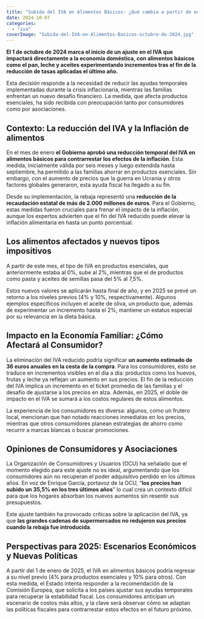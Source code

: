 ```yaml
---
title: "Subida del IVA en Alimentos Básicos: ¿Qué cambia a partir de octubre de 2024?"
date: 2024-10-07
categories: 
  - "iva"
coverImage: "Subida-del-IVA-en-Alimentos-Basicos-octubre-de-2024.jpg"
---
```


**El 1 de octubre de 2024 marca el inicio de un ajuste en el IVA que impactará directamente a la economía doméstica, con alimentos básicos como el pan, leche y aceites experimentando incrementos tras el fin de la reducción de tasas aplicadas el último año.**

Esta decisión responde a la necesidad de reducir las ayudas temporales implementadas durante la crisis inflacionaria, mientras las familias enfrentan un nuevo desafío financiero. La medida, que afecta productos esenciales, ha sido recibida con preocupación tanto por consumidores como por asociaciones.

## Contexto: La reducción del IVA y la Inflación de alimentos

En el mes de enero **el Gobierno aprobó una reducción temporal del IVA en alimentos básicos para contrarrestar los efectos de la inflación**. Esta medida, inicialmente válida por seis meses y luego extendida hasta septiembre, ha permitido a las familias ahorrar en productos esenciales. Sin embargo, con el aumento de precios que la guerra en Ucrania y otros factores globales generaron, esta ayuda fiscal ha llegado a su fin.

Desde su implementación, la rebaja representó una **reducción de la recaudación estatal de más de 2.000 millones de euros**. Para el Gobierno, estas medidas fueron cruciales para frenar el impacto de la inflación, aunque los expertos advierten que el fin del IVA reducido puede elevar la inflación alimentaria en hasta un punto porcentual.

## Los alimentos afectados y nuevos tipos impositivos

A partir de este mes, el tipo de IVA en productos esenciales, que anteriormente estaba al 0%, sube al 2%, mientras que el de productos como pasta y aceites de semillas pasa del 5% al 7,5%.

Estos nuevos valores se aplicarán hasta final de año, y en 2025 se prevé un retorno a los niveles previos (4% y 10%, respectivamente). Algunos ejemplos específicos incluyen el aceite de oliva, un producto que, además de experimentar un incremento hasta el 2%, mantiene un estatus especial por su relevancia en la dieta básica.

## Impacto en la Economía Familiar: ¿Cómo Afectará al Consumidor?

La eliminación del IVA reducido podría significar **un aumento estimado de 36 euros anuales en la cesta de la compra**. Para los consumidores, esto se traduce en incrementos visibles en el día a día: productos como los huevos, frutas y leche ya reflejan un aumento en sus precios. El fin de la reducción del IVA implica un incremento en el ticket promedio de las familias y el desafío de ajustarse a los precios en alza. Además, en 2025, el doble de impacto en el IVA se sumará a los costos regulares de estos alimentos.

La experiencia de los consumidores es diversa: algunos, como un frutero local, mencionan que han notado reacciones inmediatas en los precios, mientras que otros consumidores planean estrategias de ahorro como recurrir a marcas blancas o buscar promociones.

## Opiniones de Consumidores y Asociaciones

La Organización de Consumidores y Usuarios (OCU) ha señalado que el momento elegido para este ajuste no es ideal, argumentando que los consumidores aún no recuperan el poder adquisitivo perdido en los últimos años. En voz de Enrique García, portavoz de la OCU, “**los precios han subido un 35,5% en los tres últimos años**” lo cual crea un contexto difícil para que los hogares absorban los nuevos aumentos sin resentir sus presupuestos.

Este ajuste también ha provocado críticas sobre la aplicación del IVA, ya que **las grandes cadenas de supermercados no redujeron sus precios cuando la rebaja fue introducida**.

## Perspectivas para 2025: Escenarios Económicos y Nuevas Políticas

A partir del 1 de enero de 2025, el IVA en alimentos básicos podría regresar a su nivel previo (4% para productos esenciales y 10% para otros). Con esta medida, el Estado intenta responder a la recomendación de la Comisión Europea, que solicita a los países ajustar sus ayudas temporales para recuperar la estabilidad fiscal. Los consumidores anticipan un escenario de costos más altos, y la clave será observar cómo se adaptan las políticas fiscales para contrarrestar estos efectos en el futuro próximo.
